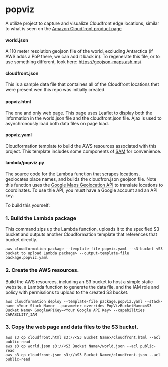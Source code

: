 # popviz
A utilize project to capture and visualize Cloudfront edge locations, similar to what is seen on the [Amazon Cloudfront product page](https://aws.amazon.com/cloudfront/details/)

#### world.json
A 110 meter resolution geojson file of the world, excluding Antarctica (if AWS adds a PoP there, we can add it back in). To regenerate this file, or to use something different, look here: https://geojson-maps.ash.ms/

#### cloudfront.json
This is a sample data file that containes all of the Cloudfront locations thet were present wen this repo was initially created. 

#### popviz.html
The one and only web page. This page uses Leaflet to display both the information in the world.json file and the cloudfront.json file. Ajax is used to asynchronously load both data files on page load. 

#### popviz.yaml
Cloudformation template to build the AWS resources associated with this project. This template includes some components of [SAM](https://github.com/awslabs/serverless-application-model) for convenience. 

#### lambda/popviz.py
The source code for the Lambda function that scrapes locations, geolocates place names, and builds the cloudfron.json geojson file. Note this function uses the [Google Maps Geolocation API](https://developers.google.com/maps/documentation/geolocation/intro) to translate locations to coordinates. To use thie API, you must have a Google account and an API key. 

To build this yourself:  

### 1. Build the Lambda package 
This command zips up the Lambda function, uploads it to the specified S3 bucket and outputs another Cloudformation template that references that bucket directly. 
```
aws cloudformation package --template-file popviz.yaml --s3-bucket <S3 bucket to upload Lambda package> --output-template-file package.popviz.yaml
```

### 2. Create the AWS resources.
Build the AWS resources, including an S3 bucket to host a simple static website, a Lambda function to generate the data file, and the IAM role and policy with permissions to upload to the created S3 bucket. 
```
aws cloudformation deploy --template-file package.popviz.yaml --stack-name <Your Stack Name> --parameter-overrides PopVizBucketName=<S3 Bucket Name> GoogleAPIKey=<Your Google API Key> --capabilities CAPABILITY_IAM 
```

### 3. Copy the web page and data files to the S3 bucket.
```
aws s3 cp cloudfront.html s3://<S3 Bucket Name>/cloudfront.html --acl public-read
aws s3 cp world.json s3://<S3 Bucket Name>/world.json --acl public-read
aws s3 cp cloudfront.json s3://<S3 Bucket Name>/cloudfront.json --acl public-read
```
